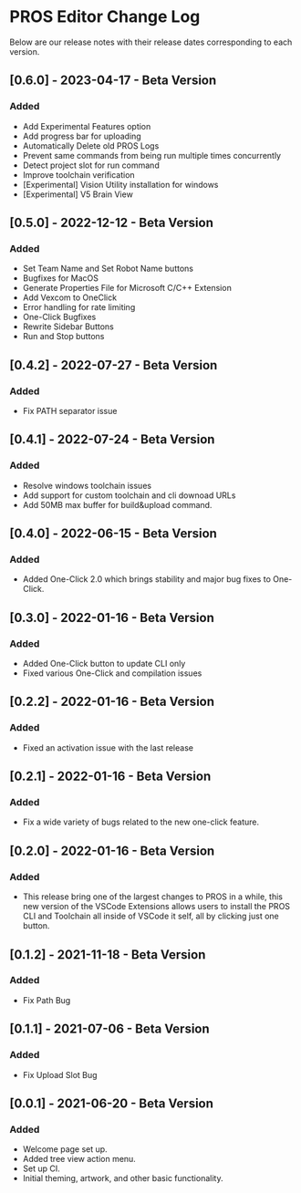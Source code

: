 # PROS Editor Change Log

Below are our release notes with their release dates corresponding to each version.

## [0.6.0] - 2023-04-17 - Beta Version

### Added

- Add Experimental Features option
- Add progress bar for uploading
- Automatically Delete old PROS Logs
- Prevent same commands from being run multiple times concurrently
- Detect project slot for run command
- Improve toolchain verification
- [Experimental] Vision Utility installation for windows
- [Experimental] V5 Brain View

## [0.5.0] - 2022-12-12 - Beta Version

### Added

- Set Team Name and Set Robot Name buttons
- Bugfixes for MacOS
- Generate Properties File for Microsoft C/C++ Extension
- Add Vexcom to OneClick
- Error handling for rate limiting
- One-Click Bugfixes
- Rewrite Sidebar Buttons
- Run and Stop buttons

## [0.4.2] - 2022-07-27 - Beta Version

### Added

- Fix PATH separator issue

## [0.4.1] - 2022-07-24 - Beta Version

### Added

- Resolve windows toolchain issues
- Add support for custom toolchain and cli downoad URLs
- Add 50MB max buffer for build&upload command.

## [0.4.0] - 2022-06-15 - Beta Version

### Added

- Added One-Click 2.0 which brings stability and major bug fixes to One-Click.

## [0.3.0] - 2022-01-16 - Beta Version

### Added

- Added One-Click button to update CLI only
- Fixed various One-Click and compilation issues

## [0.2.2] - 2022-01-16 - Beta Version

### Added

- Fixed an activation issue with the last release

## [0.2.1] - 2022-01-16 - Beta Version

### Added

- Fix a wide variety of bugs related to the new one-click feature.

## [0.2.0] - 2022-01-16 - Beta Version

### Added

- This release bring one of the largest changes to PROS in a while, this new version of the VSCode Extensions allows users to install the PROS CLI and Toolchain all inside of VSCode it self, all by clicking just one button.

## [0.1.2] - 2021-11-18 - Beta Version

### Added

- Fix Path Bug

## [0.1.1] - 2021-07-06 - Beta Version

### Added

- Fix Upload Slot Bug

## [0.0.1] - 2021-06-20 - Beta Version

### Added

- Welcome page set up.
- Added tree view action menu.
- Set up CI.
- Initial theming, artwork, and other basic functionality.
